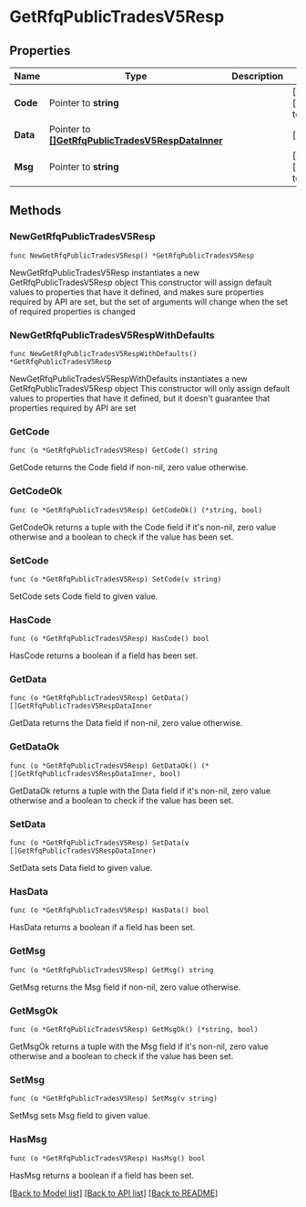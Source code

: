 # GetRfqPublicTradesV5Resp

## Properties

Name | Type | Description | Notes
------------ | ------------- | ------------- | -------------
**Code** | Pointer to **string** |  | [optional] [default to ""]
**Data** | Pointer to [**[]GetRfqPublicTradesV5RespDataInner**](GetRfqPublicTradesV5RespDataInner.md) |  | [optional] 
**Msg** | Pointer to **string** |  | [optional] [default to ""]

## Methods

### NewGetRfqPublicTradesV5Resp

`func NewGetRfqPublicTradesV5Resp() *GetRfqPublicTradesV5Resp`

NewGetRfqPublicTradesV5Resp instantiates a new GetRfqPublicTradesV5Resp object
This constructor will assign default values to properties that have it defined,
and makes sure properties required by API are set, but the set of arguments
will change when the set of required properties is changed

### NewGetRfqPublicTradesV5RespWithDefaults

`func NewGetRfqPublicTradesV5RespWithDefaults() *GetRfqPublicTradesV5Resp`

NewGetRfqPublicTradesV5RespWithDefaults instantiates a new GetRfqPublicTradesV5Resp object
This constructor will only assign default values to properties that have it defined,
but it doesn't guarantee that properties required by API are set

### GetCode

`func (o *GetRfqPublicTradesV5Resp) GetCode() string`

GetCode returns the Code field if non-nil, zero value otherwise.

### GetCodeOk

`func (o *GetRfqPublicTradesV5Resp) GetCodeOk() (*string, bool)`

GetCodeOk returns a tuple with the Code field if it's non-nil, zero value otherwise
and a boolean to check if the value has been set.

### SetCode

`func (o *GetRfqPublicTradesV5Resp) SetCode(v string)`

SetCode sets Code field to given value.

### HasCode

`func (o *GetRfqPublicTradesV5Resp) HasCode() bool`

HasCode returns a boolean if a field has been set.

### GetData

`func (o *GetRfqPublicTradesV5Resp) GetData() []GetRfqPublicTradesV5RespDataInner`

GetData returns the Data field if non-nil, zero value otherwise.

### GetDataOk

`func (o *GetRfqPublicTradesV5Resp) GetDataOk() (*[]GetRfqPublicTradesV5RespDataInner, bool)`

GetDataOk returns a tuple with the Data field if it's non-nil, zero value otherwise
and a boolean to check if the value has been set.

### SetData

`func (o *GetRfqPublicTradesV5Resp) SetData(v []GetRfqPublicTradesV5RespDataInner)`

SetData sets Data field to given value.

### HasData

`func (o *GetRfqPublicTradesV5Resp) HasData() bool`

HasData returns a boolean if a field has been set.

### GetMsg

`func (o *GetRfqPublicTradesV5Resp) GetMsg() string`

GetMsg returns the Msg field if non-nil, zero value otherwise.

### GetMsgOk

`func (o *GetRfqPublicTradesV5Resp) GetMsgOk() (*string, bool)`

GetMsgOk returns a tuple with the Msg field if it's non-nil, zero value otherwise
and a boolean to check if the value has been set.

### SetMsg

`func (o *GetRfqPublicTradesV5Resp) SetMsg(v string)`

SetMsg sets Msg field to given value.

### HasMsg

`func (o *GetRfqPublicTradesV5Resp) HasMsg() bool`

HasMsg returns a boolean if a field has been set.


[[Back to Model list]](../README.md#documentation-for-models) [[Back to API list]](../README.md#documentation-for-api-endpoints) [[Back to README]](../README.md)



